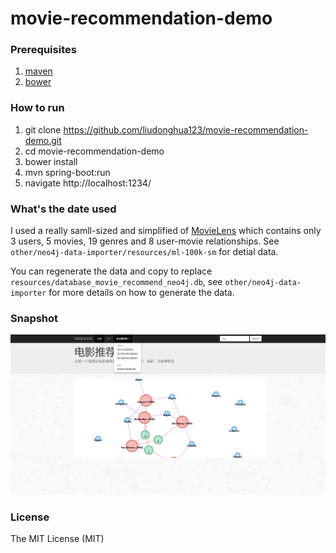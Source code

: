 # movie-recommendation-demo

### Prerequisites

1. [maven][maven]
2. [bower][bower]

### How to run

1. git clone https://github.com/liudonghua123/movie-recommendation-demo.git
2. cd movie-recommendation-demo
3. bower install
4. mvn spring-boot:run
5. navigate http://localhost:1234/

### What's the date used

I used a really samll-sized and simplified of [MovieLens][MovieLens] which contains only 3 users, 5 movies, 19 genres and 8 user-movie relationships. See `other/neo4j-data-importer/resources/ml-100k-sm` for detial data.

You can regenerate the data and copy to replace `resources/database_movie_recommend_neo4j.db`, see `other/neo4j-data-importer` for more details on how to generate the data.

### Snapshot

![](resources/snapshot.png)


### License

The MIT License (MIT)


[maven]: http://maven.apache.org/guides/getting-started/maven-in-five-minutes.html
[bower]: https://bower.io/
[MovieLens]: https://grouplens.org/datasets/movielens/
